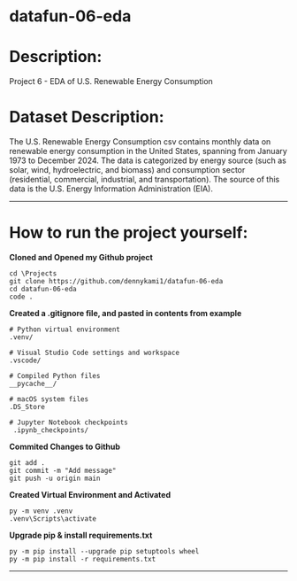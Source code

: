 # **datafun-06-eda**

# **Description:**
Project 6 - EDA of U.S. Renewable Energy Consumption

# **Dataset Description:**

The U.S. Renewable Energy Consumption csv contains monthly data on renewable energy consumption in the United States, spanning from January 1973 to December 2024. The data is categorized by energy source (such as solar, wind, hydroelectric, and biomass) and consumption sector (residential, commercial, industrial, and transportation). The source of this data is the U.S. Energy Information Administration (EIA).

---

# **How to run the project yourself:**

**Cloned and Opened my Github project**
```
cd \Projects
git clone https://github.com/dennykami1/datafun-06-eda
cd datafun-06-eda
code .
```

**Created a .gitignore file, and pasted in contents from example**
```
# Python virtual environment
.venv/

# Visual Studio Code settings and workspace
.vscode/

# Compiled Python files
__pycache__/

# macOS system files
.DS_Store

# Jupyter Notebook checkpoints
 .ipynb_checkpoints/
```

**Commited Changes to Github**
```
git add .
git commit -m "Add message"
git push -u origin main
```

**Created Virtual Environment and Activated**
```
py -m venv .venv
.venv\Scripts\activate
```

**Upgrade pip & install requirements.txt**
```
py -m pip install --upgrade pip setuptools wheel
py -m pip install -r requirements.txt
```
---